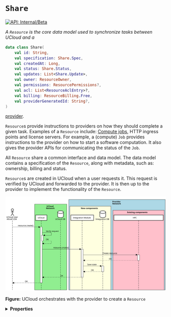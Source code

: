 # `Share`


[![API: Internal/Beta](https://img.shields.io/static/v1?label=API&message=Internal/Beta&color=red&style=flat-square)](/docs/developer-guide/core/api-conventions.md)


_A `Resource` is the core data model used to synchronize tasks between UCloud and a_

```kotlin
data class Share(
    val id: String,
    val specification: Share.Spec,
    val createdAt: Long,
    val status: Share.Status,
    val updates: List<Share.Update>,
    val owner: ResourceOwner,
    val permissions: ResourcePermissions?,
    val acl: List<ResourceAclEntry>?,
    val billing: ResourceBilling.Free,
    val providerGeneratedId: String?,
)
```
[provider](/backend/provider-service/README.md).

`Resource`s provide instructions to providers on how they should complete a given task. Examples of a `Resource`
include: [Compute jobs](/backend/app-orchestrator-service/README.md), HTTP ingress points and license servers. For
example, a (compute) `Job` provides instructions to the provider on how to start a software computation. It also gives
the provider APIs for communicating the status of the `Job`.

All `Resource` share a common interface and data model. The data model contains a specification of the `Resource`, along
with metadata, such as: ownership, billing and status.

`Resource`s are created in UCloud when a user requests it. This request is verified by UCloud and forwarded to the
provider. It is then up to the provider to implement the functionality of the `Resource`.

![](/backend/provider-service/wiki/resource_create.svg)

__Figure:__ UCloud orchestrates with the provider to create a `Resource`

<details>
<summary>
<b>Properties</b>
</summary>

<details>
<summary>
<code>id</code>: <code><code><a href='https://kotlinlang.org/api/latest/jvm/stdlib/kotlin/-string/'>String</a></code></code> A unique identifier referencing the `Resource`
</summary>



The ID is unique across a provider for a single resource type.


</details>

<details>
<summary>
<code>specification</code>: <code><code><a href='#share.spec'>Share.Spec</a></code></code>
</summary>





</details>

<details>
<summary>
<code>createdAt</code>: <code><code><a href='https://kotlinlang.org/api/latest/jvm/stdlib/kotlin/-long/'>Long</a></code></code> Timestamp referencing when the request for creation was received by UCloud
</summary>





</details>

<details>
<summary>
<code>status</code>: <code><code><a href='#share.status'>Share.Status</a></code></code> Holds the current status of the `Resource`
</summary>





</details>

<details>
<summary>
<code>updates</code>: <code><code><a href='https://kotlinlang.org/api/latest/jvm/stdlib/kotlin.collections/-list/'>List</a>&lt;<a href='/docs/reference/dk.sdu.cloud.file.orchestrator.api.Share.Update.md'>Share.Update</a>&gt;</code></code> Contains a list of updates from the provider as well as UCloud
</summary>



Updates provide a way for both UCloud, and the provider to communicate to the user what is happening with their
resource.


</details>

<details>
<summary>
<code>owner</code>: <code><code><a href='/docs/reference/dk.sdu.cloud.provider.api.ResourceOwner.md'>ResourceOwner</a></code></code> Contains information about the original creator of the `Resource` along with project association
</summary>





</details>

<details>
<summary>
<code>permissions</code>: <code><code><a href='/docs/reference/dk.sdu.cloud.provider.api.ResourcePermissions.md'>ResourcePermissions</a>?</code></code> Permissions assigned to this resource
</summary>



A null value indicates that permissions are not supported by this resource type.


</details>

<details>
<summary>
<code>acl</code>: <code><code><a href='https://kotlinlang.org/api/latest/jvm/stdlib/kotlin.collections/-list/'>List</a>&lt;<a href='/docs/reference/dk.sdu.cloud.provider.api.ResourceAclEntry.md'>ResourceAclEntry</a>&gt;?</code></code>
</summary>





</details>

<details>
<summary>
<code>billing</code>: <code><code><a href='/docs/reference/dk.sdu.cloud.provider.api.ResourceBilling.Free.md'>ResourceBilling.Free</a></code></code>
</summary>





</details>

<details>
<summary>
<code>providerGeneratedId</code>: <code><code><a href='https://kotlinlang.org/api/latest/jvm/stdlib/kotlin/-string/'>String</a>?</code></code>
</summary>





</details>



</details>

